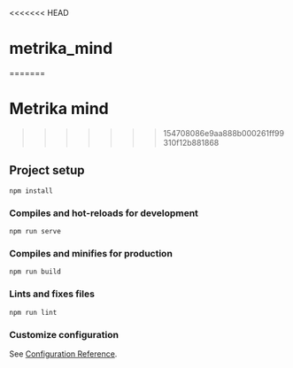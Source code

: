 <<<<<<< HEAD
# metrika_mind
=======
# Metrika mind
>>>>>>> 154708086e9aa888b000261ff99310f12b881868

## Project setup
```
npm install
```

### Compiles and hot-reloads for development
```
npm run serve
```

### Compiles and minifies for production
```
npm run build
```

### Lints and fixes files
```
npm run lint
```

### Customize configuration
See [Configuration Reference](https://cli.vuejs.org/config/).
